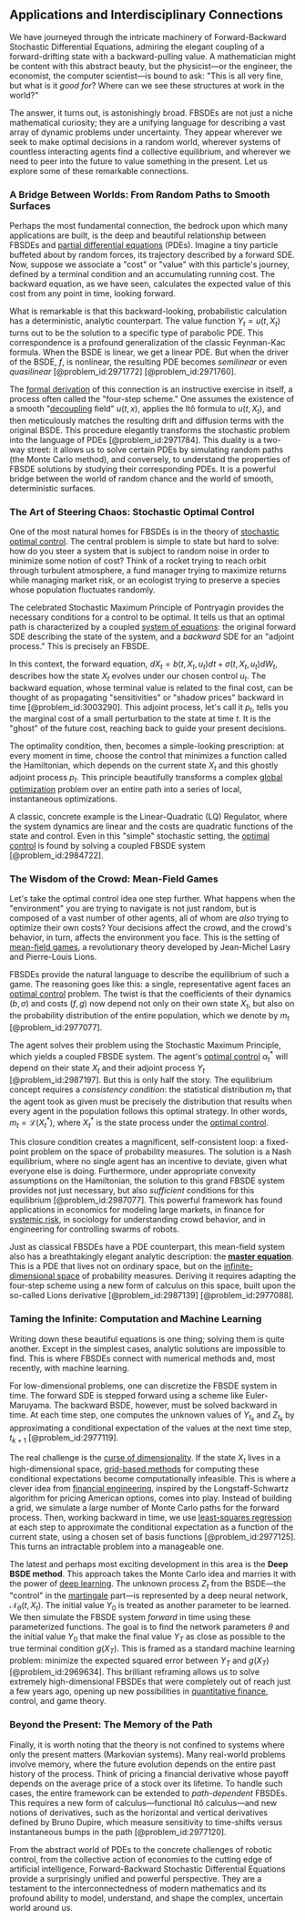 ## Applications and Interdisciplinary Connections

We have journeyed through the intricate machinery of Forward-Backward Stochastic Differential Equations, admiring the elegant coupling of a forward-drifting state with a backward-pulling value. A mathematician might be content with this abstract beauty, but the physicist—or the engineer, the economist, the computer scientist—is bound to ask: "This is all very fine, but what is it *good for*? Where can we see these structures at work in the world?"

The answer, it turns out, is astonishingly broad. FBSDEs are not just a niche mathematical curiosity; they are a unifying language for describing a vast array of dynamic problems under uncertainty. They appear wherever we seek to make optimal decisions in a random world, wherever systems of countless interacting agents find a collective equilibrium, and wherever we need to peer into the future to value something in the present. Let us explore some of these remarkable connections.

### A Bridge Between Worlds: From Random Paths to Smooth Surfaces

Perhaps the most fundamental connection, the bedrock upon which many applications are built, is the deep and beautiful relationship between FBSDEs and [partial differential equations](@article_id:142640) (PDEs). Imagine a tiny particle buffeted about by random forces, its trajectory described by a forward SDE. Now, suppose we associate a "cost" or "value" with this particle's journey, defined by a terminal condition and an accumulating running cost. The backward equation, as we have seen, calculates the expected value of this cost from any point in time, looking forward.

What is remarkable is that this backward-looking, probabilistic calculation has a deterministic, analytic counterpart. The value function $Y_t = u(t, X_t)$ turns out to be the solution to a specific type of parabolic PDE. This correspondence is a profound generalization of the classic Feynman-Kac formula. When the BSDE is linear, we get a linear PDE. But when the driver of the BSDE, $f$, is nonlinear, the resulting PDE becomes *semilinear* or even *quasilinear* [@problem_id:2971772] [@problem_id:2971760].

The [formal derivation](@article_id:633667) of this connection is an instructive exercise in itself, a process often called the "four-step scheme." One assumes the existence of a smooth "[decoupling](@article_id:160396) field" $u(t,x)$, applies the Itô formula to $u(t,X_t)$, and then meticulously matches the resulting drift and diffusion terms with the original BSDE. This procedure elegantly transforms the stochastic problem into the language of PDEs [@problem_id:2971784]. This duality is a two-way street: it allows us to solve certain PDEs by simulating random paths (the Monte Carlo method), and conversely, to understand the properties of FBSDE solutions by studying their corresponding PDEs. It is a powerful bridge between the world of random chance and the world of smooth, deterministic surfaces.

### The Art of Steering Chaos: Stochastic Optimal Control

One of the most natural homes for FBSDEs is in the theory of [stochastic optimal control](@article_id:190043). The central problem is simple to state but hard to solve: how do you steer a system that is subject to random noise in order to minimize some notion of cost? Think of a rocket trying to reach orbit through turbulent atmosphere, a fund manager trying to maximize returns while managing market risk, or an ecologist trying to preserve a species whose population fluctuates randomly.

The celebrated Stochastic Maximum Principle of Pontryagin provides the necessary conditions for a control to be optimal. It tells us that an optimal path is characterized by a coupled [system of equations](@article_id:201334): the original forward SDE describing the state of the system, and a *backward* SDE for an "adjoint process." This is precisely an FBSDE.

In this context, the forward equation, $dX_t = b(t,X_t,u_t)dt + \sigma(t,X_t,u_t)dW_t$, describes how the state $X_t$ evolves under our chosen control $u_t$. The backward equation, whose terminal value is related to the final cost, can be thought of as propagating "sensitivities" or "shadow prices" backward in time [@problem_id:3003290]. This adjoint process, let's call it $p_t$, tells you the marginal cost of a small perturbation to the state at time $t$. It is the "ghost" of the future cost, reaching back to guide your present decisions.

The optimality condition, then, becomes a simple-looking prescription: at every moment in time, choose the control that minimizes a function called the Hamiltonian, which depends on the current state $X_t$ and this ghostly adjoint process $p_t$. This principle beautifully transforms a complex [global optimization](@article_id:633966) problem over an entire path into a series of local, instantaneous optimizations.

A classic, concrete example is the Linear-Quadratic (LQ) Regulator, where the system dynamics are linear and the costs are quadratic functions of the state and control. Even in this "simple" stochastic setting, the [optimal control](@article_id:137985) is found by solving a coupled FBSDE system [@problem_id:2984722].

### The Wisdom of the Crowd: Mean-Field Games

Let's take the optimal control idea one step further. What happens when the "environment" you are trying to navigate is not just random, but is composed of a vast number of other agents, all of whom are *also* trying to optimize their own costs? Your decisions affect the crowd, and the crowd's behavior, in turn, affects the environment you face. This is the setting of [mean-field games](@article_id:203637), a revolutionary theory developed by Jean-Michel Lasry and Pierre-Louis Lions.

FBSDEs provide the natural language to describe the equilibrium of such a game. The reasoning goes like this: a single, representative agent faces an [optimal control](@article_id:137985) problem. The twist is that the coefficients of their dynamics ($b, \sigma$) and costs ($f, g$) now depend not only on their own state $X_t$, but also on the probability distribution of the entire population, which we denote by $m_t$ [@problem_id:2977077].

The agent solves their problem using the Stochastic Maximum Principle, which yields a coupled FBSDE system. The agent's [optimal control](@article_id:137985) $\alpha_t^*$ will depend on their state $X_t$ and their adjoint process $Y_t$ [@problem_id:2987197]. But this is only half the story. The equilibrium concept requires a *consistency condition*: the statistical distribution $m_t$ that the agent took as given must be precisely the distribution that results when every agent in the population follows this optimal strategy. In other words, $m_t = \mathcal{L}(X_t^*)$, where $X_t^*$ is the state process under the [optimal control](@article_id:137985).

This closure condition creates a magnificent, self-consistent loop: a fixed-point problem on the space of probability measures. The solution is a Nash equilibrium, where no single agent has an incentive to deviate, given what everyone else is doing. Furthermore, under appropriate convexity assumptions on the Hamiltonian, the solution to this grand FBSDE system provides not just necessary, but also *sufficient* conditions for this equilibrium [@problem_id:2987077]. This powerful framework has found applications in economics for modeling large markets, in finance for [systemic risk](@article_id:136203), in sociology for understanding crowd behavior, and in engineering for controlling swarms of robots.

Just as classical FBSDEs have a PDE counterpart, this mean-field system also has a breathtakingly elegant analytic description: the **[master equation](@article_id:142465)**. This is a PDE that lives not on ordinary space, but on the [infinite-dimensional space](@article_id:138297) of probability measures. Deriving it requires adapting the four-step scheme using a new form of calculus on this space, built upon the so-called Lions derivative [@problem_id:2987139] [@problem_id:2977088].

### Taming the Infinite: Computation and Machine Learning

Writing down these beautiful equations is one thing; solving them is quite another. Except in the simplest cases, analytic solutions are impossible to find. This is where FBSDEs connect with numerical methods and, most recently, with machine learning.

For low-dimensional problems, one can discretize the FBSDE system in time. The forward SDE is stepped forward using a scheme like Euler-Maruyama. The backward BSDE, however, must be solved backward in time. At each time step, one computes the unknown values of $Y_{t_k}$ and $Z_{t_k}$ by approximating a conditional expectation of the values at the next time step, $t_{k+1}$ [@problem_id:2977119].

The real challenge is the [curse of dimensionality](@article_id:143426). If the state $X_t$ lives in a high-dimensional space, [grid-based methods](@article_id:173123) for computing these conditional expectations become computationally infeasible. This is where a clever idea from [financial engineering](@article_id:136449), inspired by the Longstaff-Schwartz algorithm for pricing American options, comes into play. Instead of building a grid, we simulate a large number of Monte Carlo paths for the forward process. Then, working backward in time, we use [least-squares regression](@article_id:261888) at each step to approximate the conditional expectation as a function of the current state, using a chosen set of basis functions [@problem_id:2977125]. This turns an intractable problem into a manageable one.

The latest and perhaps most exciting development in this area is the **Deep BSDE method**. This approach takes the Monte Carlo idea and marries it with the power of [deep learning](@article_id:141528). The unknown process $Z_t$ from the BSDE—the "control" in the [martingale](@article_id:145542) part—is represented by a deep neural network, $\mathcal{N}_\theta(t, X_t)$. The initial value $Y_0$ is treated as another parameter to be learned. We then simulate the FBSDE system *forward* in time using these parameterized functions. The goal is to find the network parameters $\theta$ and the initial value $Y_0$ that make the final value $Y_T$ as close as possible to the true terminal condition $g(X_T)$. This is framed as a standard machine learning problem: minimize the expected squared error between $Y_T$ and $g(X_T)$ [@problem_id:2969634]. This brilliant reframing allows us to solve extremely high-dimensional FBSDEs that were completely out of reach just a few years ago, opening up new possibilities in [quantitative finance](@article_id:138626), control, and game theory.

### Beyond the Present: The Memory of the Path

Finally, it is worth noting that the theory is not confined to systems where only the present matters (Markovian systems). Many real-world problems involve memory, where the future evolution depends on the entire past history of the process. Think of pricing a financial derivative whose payoff depends on the average price of a stock over its lifetime. To handle such cases, the entire framework can be extended to *path-dependent* FBSDEs. This requires a new form of calculus—functional Itô calculus—and new notions of derivatives, such as the horizontal and vertical derivatives defined by Bruno Dupire, which measure sensitivity to time-shifts versus instantaneous bumps in the path [@problem_id:2977120].

From the abstract world of PDEs to the concrete challenges of robotic control, from the collective action of economies to the cutting edge of artificial intelligence, Forward-Backward Stochastic Differential Equations provide a surprisingly unified and powerful perspective. They are a testament to the interconnectedness of modern mathematics and its profound ability to model, understand, and shape the complex, uncertain world around us.